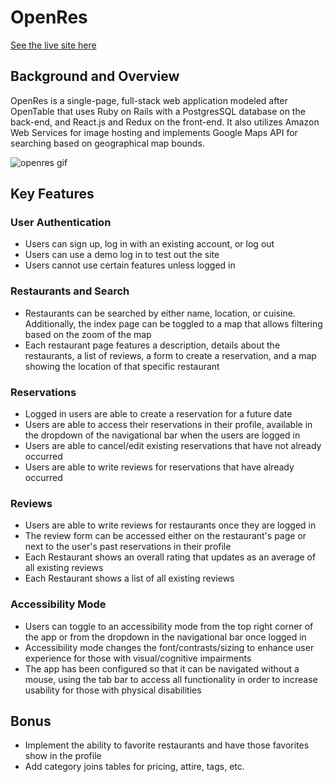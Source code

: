 # OpenRes

[See the live site here](https://openres-aa.herokuapp.com/#/)

## Background and Overview

OpenRes is a single-page, full-stack web application modeled after OpenTable that uses Ruby on Rails with a PostgresSQL database on the back-end, and React.js and Redux on the front-end. It also utilizes Amazon Web Services for image hosting and implements Google Maps API for searching based on geographical map bounds. 

![openres gif](./assets/images/openres.gif)


## Key Features

### User Authentication
  * Users can sign up, log in with an existing account, or log out
  * Users can use a demo log in to test out the site
  * Users cannot use certain features unless logged in

### Restaurants and Search
 * Restaurants can be searched by either name, location, or cuisine. Additionally, the index page can be toggled to a map that allows filtering based on the zoom of the map
 * Each restaurant page features a description, details about the restaurants, a list of reviews, a form to create a reservation, and a map showing the location of that specific restaurant 

### Reservations
  * Logged in users are able to create a reservation for a future date
  * Users are able to access their reservations in their profile, available in the dropdown of the navigational bar when the users are logged in
  * Users are able to cancel/edit existing reservations that have not already occurred
  * Users are able to write reviews for reservations that have already occurred

### Reviews 
  * Users are able to write reviews for restaurants once they are logged in
  * The review form can be accessed either on the restaurant's page or next to the user's past reservations in their profile
  * Each Restaurant shows an overall rating that updates as an average of all existing reviews
  * Each Restaurant shows a list of all existing reviews

### Accessibility Mode
  * Users can toggle to an accessibility mode from the top right corner of the app or from the dropdown in the navigational bar once logged in
  * Accessibility mode changes the font/contrasts/sizing to enhance user experience for those with visual/cognitive impairments
  * The app has been configured so that it can be navigated without a mouse, using the tab bar to access all functionality in order to increase usability for those with physical disabilities  


## Bonus

* Implement the ability to favorite restaurants and have those favorites show in the profile
* Add category joins tables for pricing, attire, tags, etc.
